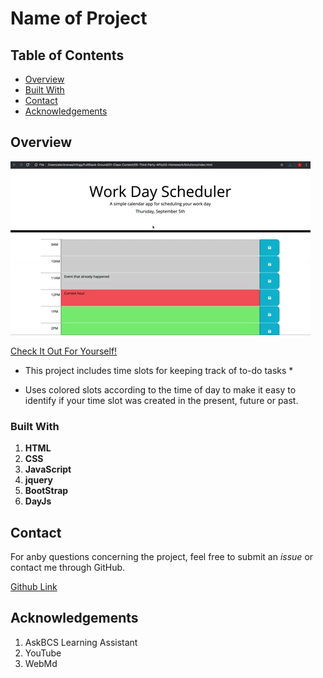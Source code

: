 # Name of Project

## Table of Contents

- [Overview](#overview)
- [Built With](#built-with)
- [Contact](#contact)
- [Acknowledgements](#acknowledgements)

## Overview

![](05-third-party-apis-homework-demo.gif)


[Check It Out For Yourself!]()

 * This project includes time slots for keeping track of to-do tasks *

 * Uses colored slots according to the time of day  to make it easy to identify if your time slot was created in the present, future or past.
 

### Built With

1. **HTML**
2. **CSS**
3. **JavaScript**
4. **jquery**
5. **BootStrap**
5. **DayJs**



## Contact

For anby questions concerning the project, feel free to submit an *issue* or contact me through GitHub.

[Github Link](https://github.com/moraadrian510)

## Acknowledgements

1. AskBCS Learning Assistant 
2. YouTube
3. WebMd



